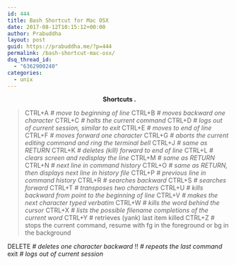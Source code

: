 ```yaml
---
id: 444
title: Bash Shortcut for Mac OSX
date: 2017-08-12T10:15:12+00:00
author: Prabuddha
layout: post
guid: https://prabuddha.me/?p=444
permalink: /bash-shortcut-mac-osx/
dsq_thread_id:
  - "6362900240"
categories:
  - unix
---
```

<p style="text-align: center;"><strong> Shortcuts .
</strong></p>

<blockquote>CTRL+A <em># move to beginning of line</em>
CTRL+B <em># moves backward one character</em>
CTRL+C <em># halts the current command</em>
CTRL+D <em># logs out of current session, similar to exit</em>
CTRL+E <em># moves to end of line</em>
CTRL+F <em># moves forward one character</em>
CTRL+G <em># aborts the current editing command and ring the terminal bell</em>
CTRL+J <em># same as RETURN</em>
CTRL+K <em># deletes (kill) forward to end of line</em>
CTRL+L <em># clears screen and redisplay the line</em>
CTRL+M <em># same as RETURN</em>
CTRL+N <em># next line in command history</em>
CTRL+O <em># same as RETURN, then displays next line in history file</em>
CTRL+P <em># previous line in command history</em>
CTRL+R <em># searches backward</em>
CTRL+S <em># searches forward</em>
CTRL+T <em># transposes two characters</em>
CTRL+U <em># kills backward from point to the beginning of line</em>
CTRL+V <em># makes the next character typed verbatim</em>
CTRL+W <em># kills the word behind the cursor</em>
CTRL+X <em># lists the possible filename completions of the current word</em>
CTRL+Y # retrieves (yank) last item killed
CTRL+Z # stops the current command, resume with fg in the foreground or bg in the background</blockquote>
DELETE <em># deletes one character backward</em>
!! <em># repeats the last command</em>
exit <em># logs out of current session</em>